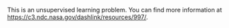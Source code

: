 This is an unsupervised learning problem. You can find more information at https://c3.ndc.nasa.gov/dashlink/resources/997/.
